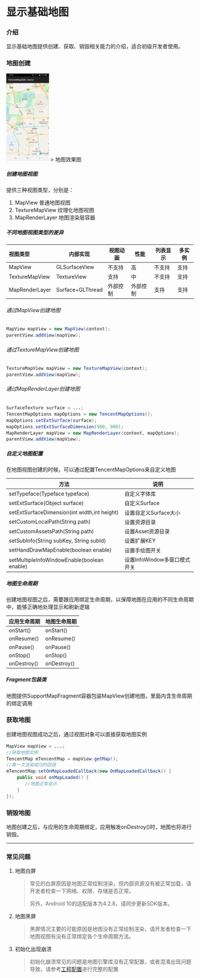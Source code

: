 # 显示基础地图

### 介绍

显示基础地图提供创建、获取、销毁相关能力的介绍，适合初级开发者使用。

### 地图创建

<img src="../images/basic/basicmap.png" alt="basicmap" style="zoom:23%;"/>
> 地图效果图

##### 创建地图视图

提供三种视图类型，分别是：

1. MapView 普通地图视图
2. TextureMapView 纹理化地图视图
3. MapRenderLayer 地图渲染层容器

##### 不同地图视图类型的差异

| 视图类型       | 内部实现         | 视图动画 | 性能     | 列表显示 | 多实例 |
| :------------- | ---------------- | -------- | -------- | -------- | ------ |
| MapView        | GLSurfaceView    | 不支持   | 高       | 不支持   | 支持   |
| TextureMapView | TextureView      | 支持     | 中       | 不支持   | 支持   |
| MapRenderLayer | Surface+GLThread | 外部控制 | 外部控制 | 支持     | 支持   |

###### 通过MapView创建地图

```java
MapView mapView = new MapView(context);
parentView.addView(mapView);
```

###### 通过TextureMapView创建地图
```java
TextureMapView mapView = new TextureMapView(context);
parentView.addView(mapView);
```

###### 通过MapRenderLayer创建地图

```java
SurfaceTexture surface = ...;
TencentMapOptions mapOptions = new TencentMapOptions();
mapOptions.setExtSurface(surface);
mapOptions.setExtSurfaceDimension(900, 900);
MapRenderLayer mapView = new MapRenderLayer(context, mapOptions);
parentView.addView(mapView);
```

##### 自定义地图配置

在地图视图创建的时候，可以通过配置TencentMapOptions来自定义地图

| 方法                                         | 说明                         |
| -------------------------------------------- | ---------------------------- |
| setTypeface(Typeface typeface)               | 自定义字体库                 |
| setExtSurface(Object surface)                | 自定义Surface                |
| setExtSurfaceDimension(int width,int height) | 设置自定义Surface大小        |
| setCustomLocalPath(String path)              | 设置资源目录                 |
| setCustomAssetsPath(String path)             | 设置Asset资源目录            |
| setSubInfo(String subKey, String subId)      | 设置扩展KEY                  |
| setHandDrawMapEnable(boolean enable)         | 设置手绘图开关               |
| setMultipleInfoWindowEnable(boolean enable)  | 设置InfoWindow多窗口模式开关 |

##### 地图生命周期

创建地图视图之后，需要跟应用绑定生命周期，以保障地图在应用的不同生命周期中，能够正确地处理显示和刷新逻辑

| 应用生命周期 | 地图生命周期 |
| ------------ | ------------ |
| onStart()    | onStart()    |
| onResume()   | onResume()   |
| onPause()    | onPause()    |
| onStop()     | onStop()     |
| onDestroy()  | onDestroy()  |

##### Fragment包装类

地图提供SupportMapFragment容器包装MapView创建地图，里面内含生命周期的绑定调用

### 获取地图

创建地图视图成功之后，通过视图对象可以直接获取地图实例

```java
MapView mapView = ...;
//获取地图实例
TencentMap mTencentMap = mapView.getMap();
//第一次渲染成功的回调
mTencentMap.setOnMapLoadedCallback(new OnMapLoadedCallback() {
  	public void onMapLoaded() {
       //地图正常显示
    }
});
```

### 销毁地图

地图创建之后，与应用的生命周期绑定，应用触发onDestroy()时，地图也将进行销毁。



---

### 常见问题

1. 地图白屏

   > 常见的白屏原因是地图正常绘制渲染，但内部资源没有被正常加载，请开发者检查一下网络、权限、存储是否正常。
   >
   > 另外，Android 10的适配版本为4.2.8，请同步更新SDK版本。

2. 地图黑屏

   > 黑屏情况主要的可能原因是地图没有正常绘制渲染，请开发者检查一下地图视图有没有正常绑定各个生命周期方法。

3. 初始化出现崩溃

   > 初始化崩溃常见的问题是地图引擎库没有正常配置，或者混淆出现问题导致，请参考[工程配置](../CONFIG.md)进行完整的配置

